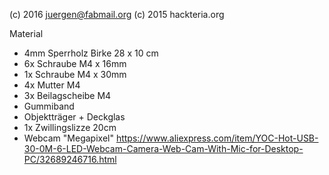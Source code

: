 (c) 2016 juergen@fabmail.org
(c) 2015 hackteria.org 

Material
- 4mm Sperrholz Birke 28 x 10 cm
- 6x Schraube M4 x 16mm
- 1x Schraube M4 x 30mm
- 4x Mutter M4
- 3x Beilagscheibe M4
- Gummiband
- Objektträger + Deckglas
- 1x Zwillingslizze 20cm
- Webcam "Megapixel" https://www.aliexpress.com/item/YOC-Hot-USB-30-0M-6-LED-Webcam-Camera-Web-Cam-With-Mic-for-Desktop-PC/32689246716.html

